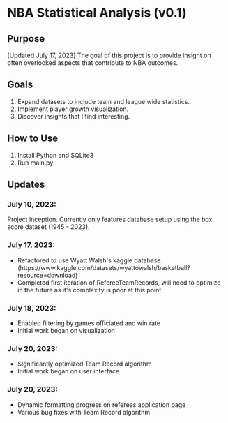 <h1>NBA Statistical Analysis (v0.1)</h1>
<h2>Purpose</h2>
<p>[Updated July 17, 2023] The goal of this project is to provide insight on often overlooked aspects that contribute to NBA outcomes.</p>

<h2>Goals</h2>

1. Expand datasets to include team and league wide statistics.
2. Implement player growth visualization.
3. Discover insights that I find interesting.

<h2>How to Use </h2>

1. Install Python and SQLite3
2. Run main.py

<h2>Updates</h2>
<h3>July 10, 2023:</h3>
<p>Project inception. Currently only features database setup using the box score dataset (1945 - 2023).</p>

<h3>July 17, 2023:</h3>
<ul>
  <li>Refactored to use Wyatt Walsh's kaggle database. (https://www.kaggle.com/datasets/wyattowalsh/basketball?resource=download)</li>
  <li>Completed first iteration of RefereeTeamRecords, will need to optimize in the future as it's complexity is poor at this point.</li>
</ul>

<h3>July 18, 2023:</h3>
<ul>
  <li>Enabled filtering by games officiated and win rate</li>
  <li>Initial work began on visualization</li>
</ul>

<h3>July 20, 2023:</h3>
<ul>
  <li>Significantly optimized Team Record algorithm</li>
  <li>Initial work began on user interface</li>
</ul>

<h3>July 20, 2023:</h3>
<ul>
  <li>Dynamic formatting progress on referees application page</li>
  <li>Various bug fixes with Team Record algorithm</li>
</ul>
